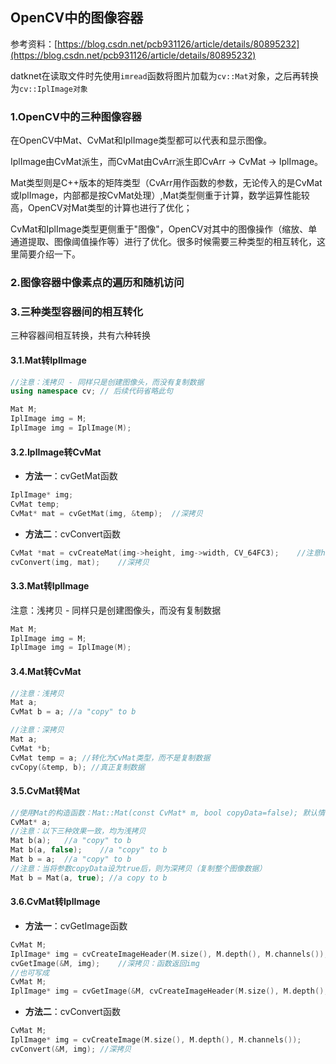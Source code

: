 ## OpenCV中的图像容器

参考资料：[https://blog.csdn.net/pcb931126/article/details/80895232](https://blog.csdn.net/pcb931126/article/details/80895232)

datknet在读取文件时先使用`imread`函数将图片加载为`cv::Mat`对象，之后再转换为`cv::IplImage对象`

### 1.OpenCV中的三种图像容器

在OpenCV中Mat、CvMat和IplImage类型都可以代表和显示图像。

IplImage由CvMat派生，而CvMat由CvArr派生即CvArr -> CvMat -> IplImage。

Mat类型则是C++版本的矩阵类型（CvArr用作函数的参数，无论传入的是CvMat或IplImage，内部都是按CvMat处理）,Mat类型侧重于计算，数学运算性能较高，OpenCV对Mat类型的计算也进行了优化；

CvMat和IplImage类型更侧重于"图像"，OpenCV对其中的图像操作（缩放、单通道提取、图像阈值操作等）进行了优化。很多时候需要三种类型的相互转化，这里简要介绍一下。

### 2.图像容器中像素点的遍历和随机访问



### 3.三种类型容器间的相互转化

三种容器间相互转换，共有六种转换

#### 3.1.Mat转IplImage

```cpp
//注意：浅拷贝 - 同样只是创建图像头，而没有复制数据
using namespace cv; // 后续代码省略此句

Mat M;
IplImage img = M;
IplImage img = IplImage(M);
```

#### 3.2.IplImage转CvMat

- **方法一**：cvGetMat函数

```cpp
IplImage* img;
CvMat temp;
CvMat* mat = cvGetMat(img, &temp);	//深拷贝
```

- **方法二**：cvConvert函数

```cpp
CvMat *mat = cvCreateMat(img->height, img->width, CV_64FC3);	//注意height和width的顺序
cvConvert(img, mat);	//深拷贝
```

#### 3.3.Mat转IplImage

注意：浅拷贝 - 同样只是创建图像头，而没有复制数据

```cpp
Mat M;
IplImage img = M;
IplImage img = IplImage(M);
```

#### 3.4.Mat转CvMat

```cpp
//注意：浅拷贝
Mat a;
CvMat b = a; //a "copy" to b

//注意：深拷贝
Mat a;
CvMat *b;
CvMat temp = a; //转化为CvMat类型，而不是复制数据
cvCopy(&temp, b); //真正复制数据
```

#### 3.5.CvMat转Mat

```cpp
//使用Mat的构造函数：Mat::Mat(const CvMat* m, bool copyData=false);	默认情况下copyData为false
CvMat* a;
//注意：以下三种效果一致，均为浅拷贝
Mat b(a);	//a "copy" to b
Mat b(a, false);	//a "copy" to b
Mat b = a;	//a "copy" to b
//注意：当将参数copyData设为true后，则为深拷贝（复制整个图像数据）
Mat b = Mat(a, true); //a copy to b
```

#### 3.6.CvMat转IplImage

- **方法一**：cvGetImage函数

```cpp
CvMat M;
IplImage* img = cvCreateImageHeader(M.size(), M.depth(), M.channels());
cvGetImage(&M, img);	//深拷贝：函数返回img
//也可写成
CvMat M;
IplImage* img = cvGetImage(&M, cvCreateImageHeader(M.size(), M.depth(), M.channels()));
```

- **方法二**：cvConvert函数

```cpp
CvMat M;
IplImage* img = cvCreateImage(M.size(), M.depth(), M.channels());
cvConvert(&M, img);	//深拷贝
```